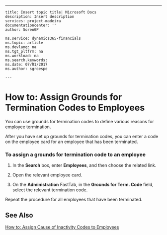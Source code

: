 ---
    title: Insert topic title| Microsoft Docs
    description: Insert description
    services: project-madeira
    documentationcenter: ''
    author: SorenGP

    ms.service: dynamics365-financials
    ms.topic: article
    ms.devlang: na
    ms.tgt_pltfrm: na
    ms.workload: na
    ms.search.keywords:
    ms.date: 07/01/2017
    ms.author: sgroespe

    ---
# How to: Assign Grounds for Termination Codes to Employees
You can use grounds for termination codes to define various reasons for employee termination.  
  
 After you have set up grounds for termination codes, you can enter a code on the employee card for an employee that has been terminated.  
  
### To assign a grounds for termination code to an employee  
  
1.  In the **Search** box, enter **Employees**, and then choose the related link.  
  
2.  Open the relevant employee card.  
  
3.  On the **Administration** FastTab, in the **Grounds for Term. Code** field, select the relevant termination code.  
  
 Repeat the procedure for all employees that have been terminated.  
  
## See Also  
 [How to: Assign Cause of Inactivity Codes to Employees](../how-to-assign-cause-of-inactivity-codes-to-employees.md)